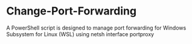 # Change-Port-Forwarding
A PowerShell script is designed to manage port forwarding for Windows Subsystem for Linux (WSL) using netsh interface portproxy
